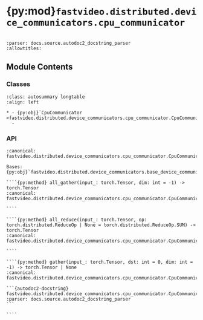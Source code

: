 # {py:mod}`fastvideo.distributed.device_communicators.cpu_communicator`

```{py:module} fastvideo.distributed.device_communicators.cpu_communicator
```

```{autodoc2-docstring} fastvideo.distributed.device_communicators.cpu_communicator
:parser: docs.source.autodoc2_docstring_parser
:allowtitles:
```

## Module Contents

### Classes

````{list-table}
:class: autosummary longtable
:align: left

* - {py:obj}`CpuCommunicator <fastvideo.distributed.device_communicators.cpu_communicator.CpuCommunicator>`
  -
````

### API

`````{py:class} CpuCommunicator(cpu_group: torch.distributed.ProcessGroup, device: torch.device | None = None, device_group: torch.distributed.ProcessGroup | None = None, unique_name: str = '')
:canonical: fastvideo.distributed.device_communicators.cpu_communicator.CpuCommunicator

Bases: {py:obj}`fastvideo.distributed.device_communicators.base_device_communicator.DeviceCommunicatorBase`

````{py:method} all_gather(input_: torch.Tensor, dim: int = -1) -> torch.Tensor
:canonical: fastvideo.distributed.device_communicators.cpu_communicator.CpuCommunicator.all_gather

````

````{py:method} all_reduce(input_: torch.Tensor, op: torch.distributed.ReduceOp | None = torch.distributed.ReduceOp.SUM) -> torch.Tensor
:canonical: fastvideo.distributed.device_communicators.cpu_communicator.CpuCommunicator.all_reduce

````

````{py:method} gather(input_: torch.Tensor, dst: int = 0, dim: int = -1) -> torch.Tensor | None
:canonical: fastvideo.distributed.device_communicators.cpu_communicator.CpuCommunicator.gather

```{autodoc2-docstring} fastvideo.distributed.device_communicators.cpu_communicator.CpuCommunicator.gather
:parser: docs.source.autodoc2_docstring_parser
```

````

`````

